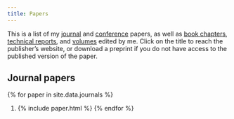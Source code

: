 ```yaml
---
title: Papers
---
```


This is a list of my [journal](#journal-papers) and [conference](#conference-and-workshop-papers) papers, as well as [book chapters](#book-chapters), [technical reports](#technical-reports), and [volumes](#volumes-edited) edited by me. Click on the title to reach the publisher’s website, or download a preprint if you do not have access to the published version of the paper.

Journal papers
--------------

{% for paper in site.data.journals  %}
1. {% include paper.html %}
{% endfor %}

<!-- Conference papers -->
<!-- ----------------- -->

<!-- {% assign conferences = site.data.papers2 | where: "type", "conference" %} -->
<!-- {% for paper in conferences  %} -->
<!-- 1. {% include format-conference.html %} -->
<!-- {% endfor %} -->

<!-- Book chapters -->
<!-- ------------- -->

<!-- {% assign chapters = site.data.papers2 | where: "type", "chapter" %} -->
<!-- {% for paper in chapters  %} -->
<!-- 1. {% include format-chapter.html %} -->
<!-- {% endfor %} -->

<!-- <\!-- {% assign chapters = site.data.papers -\-> -->
<!-- <\!--                    | where: 'type', 'chapter' -\-> -->
<!-- <\!--                    | sort: 'year' | reverse %} -\-> -->
<!-- <\!-- {% for paper in chapters %} -\-> -->
<!-- <\!-- 1. {% include paper.html %} -\-> -->
<!-- <\!-- {% endfor %} -\-> -->

<!-- <\!-- Technical reports -\-> -->
<!-- <\!-- ----------------- -\-> -->

<!-- <\!-- The papers in this section only include those that do not possess an extended version published in a peer-reviewed journal or conference. -\-> -->

<!-- <\!-- {% assign techreports = site.data.papers -\-> -->
<!-- <\!--                       | where: 'type', 'techreport' -\-> -->
<!-- <\!--                       | sort: 'year' | reverse %} -\-> -->
<!-- <\!-- {% for paper in reports %} -\-> -->
<!-- <\!-- 1. {% include paper.html %} -\-> -->
<!-- <\!-- {% endfor %} -\-> -->

<!-- <\!-- Volumes edited -\-> -->
<!-- <\!-- -------------- -\-> -->

<!-- <\!-- {% assign volumes = site.data.papers -\-> -->
<!-- <\!--                   | where: 'type', 'volume' -\-> -->
<!-- <\!--                   | sort: 'year' | reverse %} -\-> -->
<!-- <\!-- {% for paper in volumes %} -\-> -->
<!-- <\!-- 1. {% include paper.html %} -\-> -->
<!-- <\!-- {% endfor %} -\-> -->
